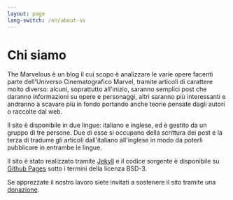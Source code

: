 ```yaml
---
layout: page
lang-switch: /en/about-us
---
```

# Chi siamo
The Marvelous è un blog il cui scopo è analizzare le varie opere facenti parte dell'Universo Cinematografico Marvel, tramite articoli di carattere molto diverso: alcuni, soprattutto all'inizio, saranno semplici post che daranno informazioni su opere e personaggi, altri saranno più interessanti e andranno a scavare più in fondo portando anche teorie pensate dagli autori o raccolte dal web.

Il sito è disponibile in due lingue: italiano e inglese, ed è gestito da un gruppo di tre persone. Due di esse si occupano della scrittura dei post e la terza di tradurre gli articoli dall'italiano all'inglese in modo da poterli pubblicare in entrambe le lingue.

Il sito è stato realizzato tramite [Jekyll](https://jekyllrb.com/) e il codice sorgente è disponibile su [Github Pages](https://github.com/themarvelousblog/themarvelousblog) sotto i termini della licenza BSD-3.

Se apprezzate il nostro lavoro siete invitati a sostenere il sito tramite una [donazione](https://paypal.me/TheMarvelousBlog).